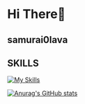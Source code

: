 # Hi There👋

## samurai0lava

## SKILLS
[![My Skills](https://skillicons.dev/icons?i=c,linux,vim,vscode,arduino,blender)](https://skillicons.dev)

[![Anurag's GitHub stats](https://github-readme-stats.vercel.app/api?username=samurai0lava)](https://github.com/anuraghazra/github-readme-stats)

